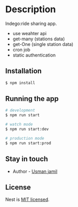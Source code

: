 
# Description

Indego:ride sharing app. 

- use weahter api
- get-many (stations data)
- get-One (single station data)
- cron job
- static authentication   


## Installation

```bash
$ npm install
```

## Running the app

```bash
# development
$ npm run start

# watch mode
$ npm run start:dev

# production mode
$ npm run start:prod
```


## Stay in touch

- Author - [Usman jamil](usmanjamil7500@gmail.com)


## License

Nest is [MIT licensed](LICENSE).
